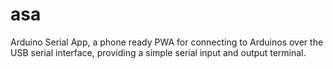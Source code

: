 # asa
Arduino Serial App, a phone ready PWA for connecting to Arduinos over the USB serial interface, providing a simple serial input and output terminal.
